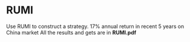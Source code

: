 # RUMI
Use RUMI to construct a strategy. 17% annual return in recent 5 years on China market
All the results and gets are in **RUMI.pdf**
